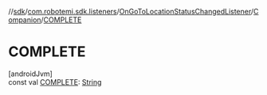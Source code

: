 //[sdk](../../../../index.md)/[com.robotemi.sdk.listeners](../../index.md)/[OnGoToLocationStatusChangedListener](../index.md)/[Companion](index.md)/[COMPLETE](-c-o-m-p-l-e-t-e.md)

# COMPLETE

[androidJvm]\
const val [COMPLETE](-c-o-m-p-l-e-t-e.md): [String](https://kotlinlang.org/api/latest/jvm/stdlib/kotlin/-string/index.html)
